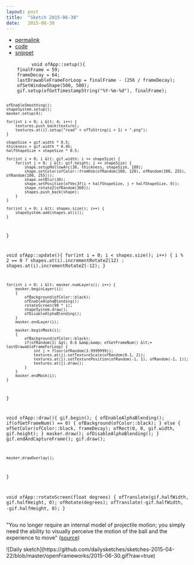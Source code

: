 ```yaml
---
layout: post
title:  "Sketch 2015-06-30"
date:   2015-06-30
---
```

<div class="code">
    <ul>
		<li><a href="{% post_url 2015-06-30-sketch %}">permalink</a></li>
		<li><a href="https://github.com/dailysketches/dailySketches/tree/master/sketches/2015-06-30">code</a></li>
		<li><a href="#" class="snippet-button">snippet</a></li>
	</ul>
    <pre class="snippet">
        <code class="cpp">void ofApp::setup(){
    finalFrame = 59;
    frameDecay = 64;
    lastDrawableFrameForLoop = finalFrame - (256 / frameDecay);
    ofSetWindowShape(500, 500);
    gif.setup(ofGetTimestampString("%Y-%m-%d"), finalFrame);

    ofEnableSmoothing();
    shapeSystem.setup();
    masker.setup(4);
    
    for(int i = 0; i &lt; 4; i++) {
        textures.push_back(texture);
        textures.at(i).setup("road" + ofToString(i + 1) + ".png");
    }

    shapeSize = gif.width * 0.5;
    thickness = gif.width * 0.45;
    halfShapeSize = shapeSize * 0.5;

    for(int i = 0; i &lt; gif.width; i += shapeSize) {
        for(int j = 0; j &lt; gif.height; j += shapeSize) {
            shape.setupHollowArc(30, thickness, shapeSize, 180);
            shape.setColor(ofColor::fromHsb(ofRandom(100, 120), ofRandom(100, 255), ofRandom(100, 255)));
            shape.setBlur(30);
            shape.setPosition(ofVec3f(i + halfShapeSize, j + halfShapeSize, 0));
            shape.rotateZ(ofRandom(360));
            shapes.push_back(shape);
        }
    }
    
    for(int i = 0; i &lt; shapes.size(); i++) {
        shapeSystem.add(shapes.at(i));
    }
}

void ofApp::update(){
    for(int i = 0; i &lt; shapes.size(); i++) {
        i % 2 == 0 ?
        shapes.at(i).incrementRotateZ(12) :
        shapes.at(i).incrementRotateZ(-12);
    }

    for(int i = 0; i &lt; masker.numLayers(); i++) {
        masker.beginLayer(i);
        {
            ofBackground(ofColor::black);
            ofEnableAlphaBlending();
            rotateScreen(90 * i);
            shapeSystem.draw();
            ofDisableAlphaBlending();
        }
        masker.endLayer(i);
        
        masker.beginMask(i);
        {
            ofBackground(ofColor::black);
            if(ofRandom(1) &gt; 0.6 &amp;&amp; ofGetFrameNum() &lt;= lastDrawableFrameForLoop) {
                int j = floor(ofRandom(3.9999999));
                textures.at(j).setTextureScale(ofRandom(0.1, 2));
                textures.at(j).setTexturePosition(ofRandom(-1, 1), ofRandom(-1, 1));
                textures.at(j).draw();
            }
        }
        masker.endMask(i);
    }
}

void ofApp::draw(){
    gif.begin();
    {
        ofEnableAlphaBlending();
        if(ofGetFrameNum() == 0) {
            ofBackground(ofColor::black);
        } else {
            ofSetColor(ofColor::black, frameDecay);
            ofRect(0, 0, gif.width, gif.height);
        }
        masker.draw();
        ofDisableAlphaBlending();
    }
    gif.endAndCaptureFrame();
    gif.draw();

    masker.drawOverlay();
}

void ofApp::rotateScreen(float degrees) {
    ofTranslate(gif.halfWidth, gif.halfHeight, 0);
    ofRotate(degrees);
    ofTranslate(-gif.halfWidth, -gif.halfHeight, 0);
}</code>
    </pre>
</div>
<p class="description">"You no longer require an internal model of projectile motion; you simply need the ability to visually perceive the motion of the ball and the experience to move" (<a href="http://psychsciencenotes.blogspot.com/2011/11/embodied-cognition-is-not-what-you.html">source</a>)</p>
![Daily sketch](https://github.com/dailysketches/sketches-2015-04-22/blob/master/openFrameworks/2015-06-30.gif?raw=true)
